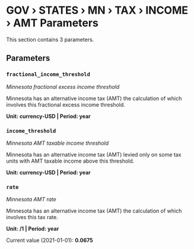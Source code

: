 # GOV › STATES › MN › TAX › INCOME › AMT Parameters

This section contains 3 parameters.

## Parameters

### `fractional_income_threshold`
*Minnesota fractional excess income threshold*

Minnesota has an alternative income tax (AMT) the calculation of which involves this fractional excess income threshold.

**Unit: currency-USD | Period: year**


### `income_threshold`
*Minnesota AMT taxable income threshold*

Minnesota has an alternative income tax (AMT) levied only on some tax units with AMT taxable income above this threshold.

**Unit: currency-USD | Period: year**


### `rate`
*Minnesota AMT rate*

Minnesota has an alternative income tax (AMT) the calculation of which involves this tax rate.

**Unit: /1 | Period: year**

Current value (2021-01-01): **0.0675**


